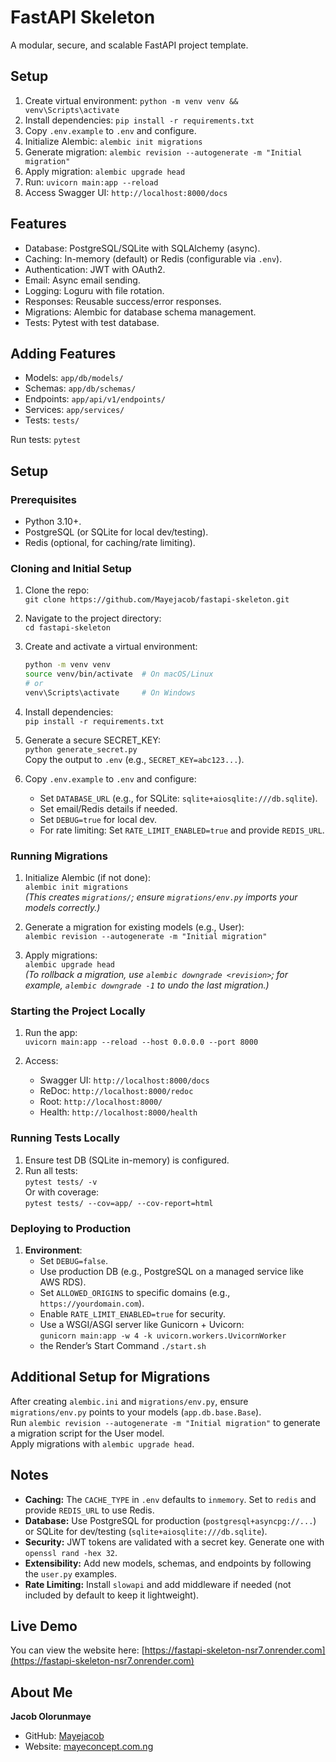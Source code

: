 # FastAPI Skeleton

A modular, secure, and scalable FastAPI project template.

## Setup

1. Create virtual environment: `python -m venv venv && venv\Scripts\activate`
2. Install dependencies: `pip install -r requirements.txt`
3. Copy `.env.example` to `.env` and configure.
4. Initialize Alembic: `alembic init migrations`
5. Generate migration: `alembic revision --autogenerate -m "Initial migration"`
6. Apply migration: `alembic upgrade head`
7. Run: `uvicorn main:app --reload`
8. Access Swagger UI: `http://localhost:8000/docs`

## Features

- Database: PostgreSQL/SQLite with SQLAlchemy (async).
- Caching: In-memory (default) or Redis (configurable via `.env`).
- Authentication: JWT with OAuth2.
- Email: Async email sending.
- Logging: Loguru with file rotation.
- Responses: Reusable success/error responses.
- Migrations: Alembic for database schema management.
- Tests: Pytest with test database.

## Adding Features

- Models: `app/db/models/`
- Schemas: `app/db/schemas/`
- Endpoints: `app/api/v1/endpoints/`
- Services: `app/services/`
- Tests: `tests/`

Run tests: `pytest`

## Setup

### Prerequisites

- Python 3.10+.
- PostgreSQL (or SQLite for local dev/testing).
- Redis (optional, for caching/rate limiting).

### Cloning and Initial Setup

1. Clone the repo:  
   `git clone https://github.com/Mayejacob/fastapi-skeleton.git`
2. Navigate to the project directory:  
   `cd fastapi-skeleton`

3. Create and activate a virtual environment:

   ```bash
   python -m venv venv
   source venv/bin/activate  # On macOS/Linux
   # or
   venv\Scripts\activate     # On Windows
   ```

4. Install dependencies:  
   `pip install -r requirements.txt`

5. Generate a secure SECRET_KEY:  
   `python generate_secret.py`  
   Copy the output to `.env` (e.g., `SECRET_KEY=abc123...`).

6. Copy `.env.example` to `.env` and configure:
   - Set `DATABASE_URL` (e.g., for SQLite: `sqlite+aiosqlite:///db.sqlite`).
   - Set email/Redis details if needed.
   - Set `DEBUG=true` for local dev.
   - For rate limiting: Set `RATE_LIMIT_ENABLED=true` and provide `REDIS_URL`.

### Running Migrations

1. Initialize Alembic (if not done):  
   `alembic init migrations`  
   _(This creates `migrations/`; ensure `migrations/env.py` imports your models correctly.)_

2. Generate a migration for existing models (e.g., User):  
   `alembic revision --autogenerate -m "Initial migration"`
3. Apply migrations:  
   `alembic upgrade head`  
   _(To rollback a migration, use `alembic downgrade <revision>`; for example, `alembic downgrade -1` to undo the last migration.)_

### Starting the Project Locally

1. Run the app:  
   `uvicorn main:app --reload --host 0.0.0.0 --port 8000`

2. Access:
   - Swagger UI: `http://localhost:8000/docs`
   - ReDoc: `http://localhost:8000/redoc`
   - Root: `http://localhost:8000/`
   - Health: `http://localhost:8000/health`

### Running Tests Locally

1. Ensure test DB (SQLite in-memory) is configured.
2. Run all tests:  
   `pytest tests/ -v`  
   Or with coverage:  
   `pytest tests/ --cov=app/ --cov-report=html`

### Deploying to Production

1. **Environment**:
   - Set `DEBUG=false`.
   - Use production DB (e.g., PostgreSQL on a managed service like AWS RDS).
   - Set `ALLOWED_ORIGINS` to specific domains (e.g., `https://yourdomain.com`).
   - Enable `RATE_LIMIT_ENABLED=true` for security.
   - Use a WSGI/ASGI server like Gunicorn + Uvicorn:  
     `gunicorn main:app -w 4 -k uvicorn.workers.UvicornWorker`
   - the Render’s Start Command `./start.sh`

## Additional Setup for Migrations

After creating `alembic.ini` and `migrations/env.py`, ensure `migrations/env.py` points to your models (`app.db.base.Base`).  
Run `alembic revision --autogenerate -m "Initial migration"` to generate a migration script for the User model.  
Apply migrations with `alembic upgrade head`.

## Notes

- **Caching:** The `CACHE_TYPE` in `.env` defaults to `inmemory`. Set to `redis` and provide `REDIS_URL` to use Redis.
- **Database:** Use PostgreSQL for production (`postgresql+asyncpg://...`) or SQLite for dev/testing (`sqlite+aiosqlite:///db.sqlite`).
- **Security:** JWT tokens are validated with a secret key. Generate one with `openssl rand -hex 32`.
- **Extensibility:** Add new models, schemas, and endpoints by following the `user.py` examples.
- **Rate Limiting:** Install `slowapi` and add middleware if needed (not included by default to keep it lightweight).

## Live Demo

You can view the website here: [https://fastapi-skeleton-nsr7.onrender.com](https://fastapi-skeleton-nsr7.onrender.com)

## About Me

**Jacob Olorunmaye**

- GitHub: [Mayejacob](https://github.com/Mayejacob)
- Website: [mayeconcept.com.ng](https://mayeconcept.com.ng)
